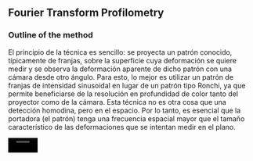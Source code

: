 ## Fourier Transform Profilometry
### Outline of the method

El principio de la técnica es sencillo: se proyecta un patrón conocido, típicamente de franjas, sobre la superficie cuya deformación se quiere medir y se observa la deformación aparente de dicho patrón con una cámara desde otro ángulo. Para esto, lo mejor es utilizar un patrón de franjas de intensidad sinusoidal en lugar de un patrón tipo Ronchi, ya que permite beneficiarse de la resolución en profundidad de color tanto del proyector como de la cámara. Esta técnica no es otra cosa que una detección homodina, pero en el espacio. Por lo tanto, es esencial que la portadora (el patrón) tenga una frecuencia espacial mayor que el tamaño característico de las deformaciones que se intentan medir en el plano. 

<video src='https://github.com/user-attachments/assets/631c6b6c-f907-43f0-bb73-acc75b87bcb4' width=60/>



<video src='https://github.com/user-attachments/assets/e2fa6604-dfa4-479c-b12e-9e7e84ab2852' width=60/>







